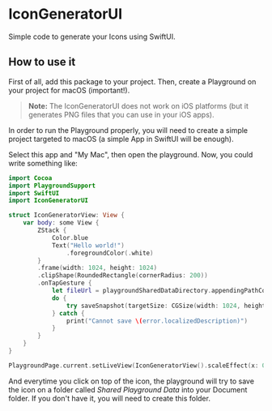 # IconGeneratorUI

Simple code to generate your Icons using SwiftUI.

## How to use it

First of all, add this package to your project. Then, create
a Playground on your project for macOS (important!). 

> **Note:** The IconGeneratorUI does not work on iOS platforms (but 
>           it generates PNG files that you can use in your iOS apps).

In order to run the Playground properly, you will need to create
a simple project targeted to macOS (a simple App in SwiftUI will
be enough).

Select this app and "My Mac", then open the playground. Now, you could
write something like:

```swift
import Cocoa
import PlaygroundSupport
import SwiftUI
import IconGeneratorUI

struct IconGeneratorView: View {
    var body: some View {
        ZStack {
            Color.blue
            Text("Hello world!")
                .foregroundColor(.white)
        }
        .frame(width: 1024, height: 1024)
        .clipShape(RoundedRectangle(cornerRadius: 200))
        .onTapGesture {
            let fileUrl = playgroundSharedDataDirectory.appendingPathComponent("Icon.png")
            do {
                try saveSnapshot(targetSize: CGSize(width: 1024, height: 1024), to: fileUrl)
            } catch {
                print("Cannot save \(error.localizedDescription)")
            }
        }
    }
}

PlaygroundPage.current.setLiveView(IconGeneratorView().scaleEffect(x: 0.5, y: 0.5))
```

And everytime you click on top of the icon, the playground will try to save 
the icon on a folder called *Shared Playground Data* into your Document folder.
If you don't have it, you will need to create this folder.
